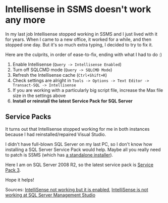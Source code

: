 # Intellisense in SSMS doesn't work any more

In my last job Intellisense stopped working in SSMS and I just lived with it for years. When I came to a new office, it worked for a while, and then stopped one day. But it's so much extra typing, I decided to try to fix it.

Here are the culprits, in order of ease-to-fix, ending with what I had to do :)

1. Enable Intellisense (`Query -> Intellisense Enabled`)
2. Turn off SQLCMD mode (`Query -> SQLCMD Mode`)
3. Refresh the Intellisense cache (`Ctrl+Shift+R`)
4. Check settings are alright in `Tools -> Options -> Text Editor -> Transact-SQL -> Intellisense`
5. If you are working with a particularly big script file, increase the Max file size in the settings above
6. **Install or reinstall the latest Service Pack for SQL Server**

## Service Packs

It turns out that Intellisense stopped working for me in both instances because I had reinstalled/repaired Visual Studio. 

I didn't have full-blown SQL Server on my last PC, so I don't know how installing a SQL Server Service Pack would help. Maybe all you really need to patch is SSMS (which has [a standalone installer][ssms]).

Here I am on SQL Server 2008 R2, so the latest service pack is [Service Pack 3][sp3].

Hope it helps!

Sources: [IntelliSense not working but it is enabled][1], [IntelliSense is not working at SQL Server Management Studio][2]

[1]: https://dba.stackexchange.com/questions/6145/intellisense-not-working-but-it-is-enabled
[2]: https://stackoverflow.com/questions/31580885/intellisense-is-not-working-at-sql-server-management-studio
[ssms]: https://docs.microsoft.com/en-us/sql/ssms/download-sql-server-management-studio-ssms?view=sql-server-2017
[sp3]: https://www.microsoft.com/en-us/download/confirmation.aspx?id=44271
